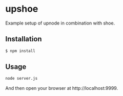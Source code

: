 upshoe
======

Example setup of upnode in combination with shoe.

## Installation

```bash
$ npm install
```

## Usage

```bash
node server.js
```
And then open your browser at http://localhost:9999.
